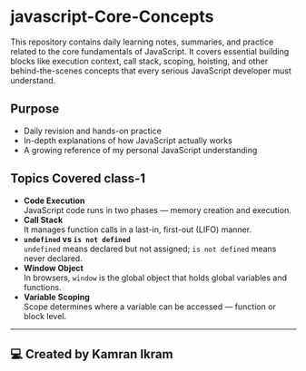 # javascript-Core-Concepts
This repository contains daily learning notes, summaries, and practice related to the core fundamentals of JavaScript.
It covers essential building blocks like execution context, call stack, scoping, hoisting, and other behind-the-scenes concepts that every serious JavaScript developer must understand.

## Purpose
- Daily revision and hands-on practice
- In-depth explanations of how JavaScript actually works
- A growing reference of my personal JavaScript understanding
  
##  Topics Covered class-1
- **Code Execution**  
  JavaScript code runs in two phases — memory creation and execution.  
- **Call Stack**  
  It manages function calls in a last-in, first-out (LIFO) manner.  
- **`undefined` vs `is not defined`**  
  `undefined` means declared but not assigned; `is not defined` means never declared.  
- **Window Object**  
  In browsers, `window` is the global object that holds global variables and functions.
- **Variable Scoping**  
  Scope determines where a variable can be accessed — function or block level.   

---  
## 💻 Created by Kamran Ikram

